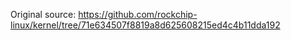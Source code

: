 Original source: https://github.com/rockchip-linux/kernel/tree/71e634507f8819a8d625608215ed4c4b11dda192
